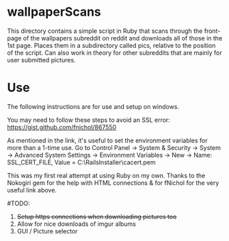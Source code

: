 # wallpaperScans
This directory contains a simple script in Ruby that scans through the front-page of the wallpapers subreddit on reddit and downloads all of those in the 1st page. Places them in a subdirectory called pics, relative to the position of the script.
Can also work in theory for other subreddits that are mainly for user submitted pictures.


# Use
The following instructions are for use and setup on windows.

You may need to follow these steps to avoid an SSL error:
https://gist.github.com/fnichol/867550

As mentioned in the link, it's useful to set the environment variables for more than a 1-time use.
Go to Control Panel -> System & Security -> System -> Advanced System Settings -> Environment Variables -> New -> 
Name: SSL_CERT_FILE, Value = C:\RailsInstaller\cacert.pem


This was my first real attempt at using Ruby on my own. Thanks to the Nokogiri gem for the help with HTML connections & for fNichol for the very useful link above.


#TODO:
1. ~~Setup https connections when downloading pictures too~~
2. Allow for nice downloads of imgur albums
3. GUI / Picture selector

